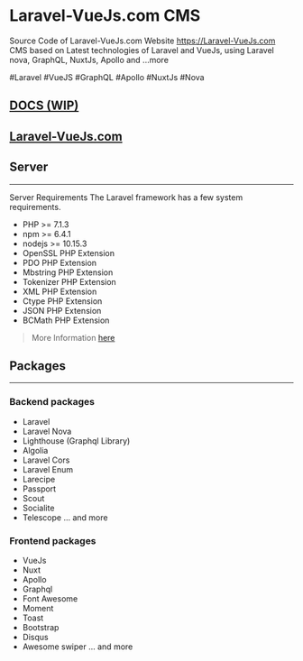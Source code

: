 # Laravel-VueJs.com CMS
Source Code of Laravel-VueJs.com Website https://Laravel-VueJs.com
CMS based on Latest technologies of Laravel and VueJs, using Laravel nova, 
GraphQL, NuxtJs, Apollo and ...more

\#Laravel #VueJS #GraphQL #Apollo #NuxtJs #Nova

## [DOCS (WIP)](http://laravel-vuejs.com/docs)
## [Laravel-VueJs.com](http://laravel-vuejs.com/docs)

<a name="Server"></a>
## Server
-----------
Server Requirements
The Laravel framework has a few system requirements. 

- PHP >= 7.1.3
- npm >= 6.4.1
- nodejs >= 10.15.3
- OpenSSL PHP Extension
- PDO PHP Extension
- Mbstring PHP Extension
- Tokenizer PHP Extension
- XML PHP Extension
- Ctype PHP Extension
- JSON PHP Extension
- BCMath PHP Extension

> More Information [here](https://laravel.com/docs/master#installation)

<a name="packages"></a>
## Packages
-----------------
### Backend packages
- Laravel
- Laravel Nova
- Lighthouse (Graphql Library)
- Algolia
- Laravel Cors
- Laravel Enum
- Larecipe
- Passport
- Scout
- Socialite
- Telescope
... and more 

### Frontend packages
- VueJs
- Nuxt 
- Apollo
- Graphql
- Font Awesome
- Moment
- Toast
- Bootstrap
- Disqus
- Awesome swiper
... and more 
